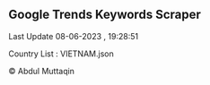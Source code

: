 

## Google Trends Keywords Scraper 
 
Last Update 08-06-2023 , 19:28:51

Country List :
VIETNAM.json



© Abdul Muttaqin 
